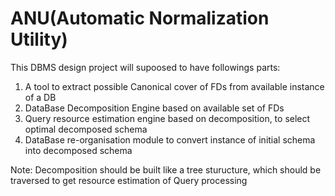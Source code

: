# ANU(Automatic Normalization Utility)

This DBMS design project will supoosed to have followings parts:

1. A tool to extract possible Canonical cover of FDs from available instance of a DB
2. DataBase Decomposition Engine based on available set of FDs
3. Query resource estimation engine based on decomposition, to select optimal decomposed schema
4. DataBase re-organisation module to convert instance of initial schema into decomposed schema

Note: Decomposition should be built like a tree sturucture,
which should be traversed to get resource estimation of Query processing
